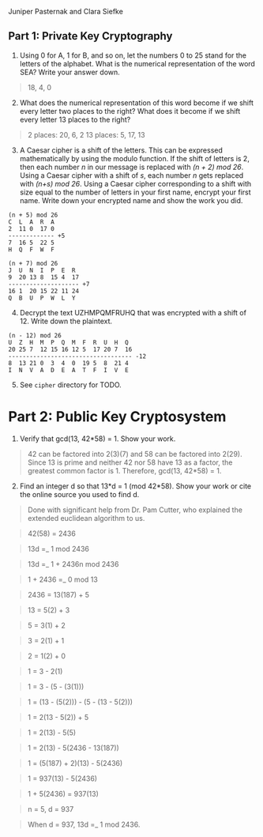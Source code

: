Juniper Pasternak and Clara Siefke
## Part 1: Private Key Cryptography
1. Using 0 for A, 1 for B, and so on, let the numbers 0 to 25 stand for the letters of the alphabet. What is the numerical representation of the word SEA? Write your answer down.
> 18, 4, 0

2. What does the numerical representation of this word become if we shift every letter two places to the right? What does it become if we shift every letter 13 places to the right?
> 2 places: 20, 6, 2
> 13 places: 5, 17, 13

3. A Caesar cipher is a shift of the letters. This can be expressed mathematically by using the modulo function. If the shift of letters is 2, then each number _n_ in our message is replaced with _(n + 2) mod 26_. Using a Caesar cipher with a shift of _s_, each number _n_ gets replaced with _(n+s) mod 26_. Using a Caesar cipher corresponding to a shift with size equal to the number of letters in your first name, encrypt your first name. Write down your encrypted name and show the work you did.
```
(n + 5) mod 26
C  L  A  R  A
2  11 0  17 0
------------- +5
7  16 5  22 5
H  Q  F  W  F

(n + 7) mod 26
J  U  N  I  P  E  R
9  20 13 8  15 4  17
-------------------- +7
16 1  20 15 22 11 24
Q  B  U  P  W  L  Y
```

4. Decrypt the text UZHMPQMFRUHQ that was encrypted with a shift of 12. Write down the plaintext.
```
(n - 12) mod 26
U  Z  H  M  P  Q  M  F  R  U  H  Q
20 25 7  12 15 16 12 5  17 20 7  16
----------------------------------- -12
8  13 21 0  3  4  0  19 5  8  21 4
I  N  V  A  D  E  A  T  F  I  V  E
```

5. See `cipher` directory for TODO.

# Part 2: Public Key Cryptosystem

1. Verify that gcd(13, 42\*58) = 1. Show your work.

> 42 can be factored into 2(3)(7) and 58 can be factored into 2(29). Since 13 is prime and neither 42 nor 58 have 13 as a factor, the greatest common factor is 1. Therefore, gcd(13, 42\*58) = 1.

2. Find an integer d so that 13\*d = 1 (mod 42\*58). Show your work or cite the online source you used to find d.

> Done with significant help from Dr. Pam Cutter, who explained the extended euclidean algorithm to us.

> 42(58) = 2436

> 13d =_ 1 mod 2436

> 13d =_ 1 + 2436n mod 2436

> 1 + 2436 =_ 0 mod 13

> 2436 = 13(187) + 5

> 13 = 5(2) + 3

> 5 = 3(1) + 2

> 3 = 2(1) + 1

> 2 = 1(2) + 0

> 1 = 3 - 2(1)

> 1 = 3 - (5 - (3(1)))

> 1 = (13 - (5(2))) - (5 - (13 - 5(2)))

> 1 = 2(13 - 5(2)) + 5

> 1 = 2(13) - 5(5)

> 1 = 2(13) - 5(2436 - 13(187))

> 1 = (5(187) + 2)(13) - 5(2436)

> 1 = 937(13) - 5(2436)

> 1 + 5(2436) = 937(13)

> n = 5, d = 937

> When d = 937, 13d =_ 1 mod 2436.
